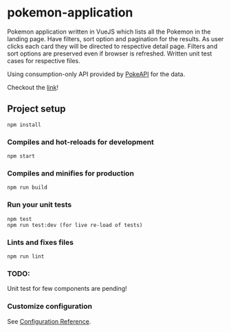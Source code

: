 # pokemon-application
Pokemon application written in VueJS which lists all the Pokemon in the landing page. Have filters, sort option and pagination for the results. As user clicks each card they will be directed to respective detail page. Filters and sort options are preserved even if browser is refreshed. Written unit test cases for respective files.

Using consumption-only API provided by [PokeAPI](https://pokeapi.co/docs/v2#pokemon-section) for the data.

Checkout the [link](https://jestinzac.github.io/pokemon-application/pokemon)!


## Project setup
```
npm install
```

### Compiles and hot-reloads for development
```
npm start
```

### Compiles and minifies for production
```
npm run build
```

### Run your unit tests
```
npm test
npm run test:dev (for live re-load of tests)
```

### Lints and fixes files
```
npm run lint
```

### TODO:
Unit test for few components are pending!

### Customize configuration
See [Configuration Reference](https://cli.vuejs.org/config/).
